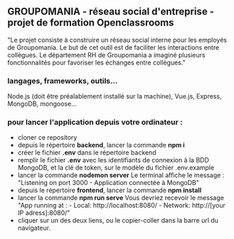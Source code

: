 ## GROUPOMANIA - réseau social d'entreprise - projet de formation Openclassrooms

"Le projet consiste à construire un réseau social interne pour les employés de Groupomania. Le
but de cet outil est de faciliter les interactions entre collègues. Le département RH de
Groupomania a imaginé plusieurs fonctionnalités pour favoriser les échanges entre collègues."

### langages, frameworks, outils...

Node.js (doit être préalablement installé sur la machine), Vue.js, Express, MongoDB, mongoose...

### pour lancer l'application depuis votre ordinateur :

- cloner ce repository
- depuis le répertoire __backend__, lancer la commande __npm i__
- créer le fichier __.env__ dans le répertoire backend
- remplir le fichier __.env__ avec les identifiants de connexion à la BDD MongoDB, et la clé de token, sur le modèle du fichier .env.example
- lancer la commande __nodemon server__
    Le terminal affiche le message : "Listening on port 3000 - Application connectée à MongoDB"
- depuis le répertoire __frontend__, lancer la commande __npm install__
- lancer la commande __npm run serve__ 
    Vous devriez recevoir le message "App running at : - Local: http://localhost:8080/  - Network: http://[your IP adress]:8080/"
- cliquer sur un des deux liens, ou le copier-coller dans la barre url du navigateur.


